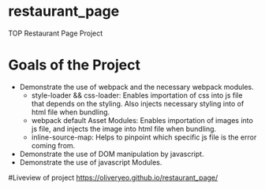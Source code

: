 # restaurant_page
TOP Restaurant Page Project

# Goals of the Project
- Demonstrate the use of webpack and the necessary webpack modules.
  - style-loader && css-loader: Enables importation of css into js file that depends on the styling. Also injects necessary styling into <head> of html file when bundling.
  - webpack default Asset Modules: Enables importation of images into js file, and injects the image into html file when bundling.
  - inline-source-map: Helps to pinpoint which specific js file is the error coming from.
- Demonstrate the use of DOM manipulation by javascript.
- Demonstrate the use of javascript Modules.

#Liveview of project
https://oliveryeo.github.io/restaurant_page/